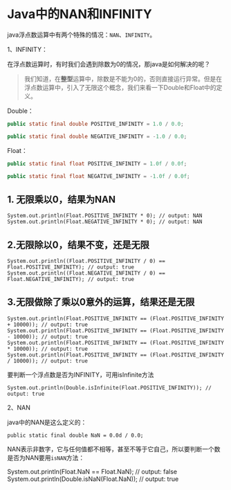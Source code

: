 # Java中的NAN和INFINITY

java浮点数运算中有两个特殊的情况：`NAN`、`INFINITY`。

1、INFINITY：

在浮点数运算时，有时我们会遇到除数为0的情况，那java是如何解决的呢？

> 我们知道，在**整型**运算中，除数是不能为0的，否则直接运行异常。但是在浮点数运算中，引入了无限这个概念，我们来看一下Double和Float中的定义。

Double：

```java
public static final double POSITIVE_INFINITY = 1.0 / 0.0;

public static final double NEGATIVE_INFINITY = -1.0 / 0.0;
```

 

Float：

```java
public static final float POSITIVE_INFINITY = 1.0f / 0.0f;

public static final float NEGATIVE_INFINITY = -1.0f / 0.0f;
```

 



## 1. 无限乘以0，结果为NAN

```
System.out.println(Float.POSITIVE_INFINITY * 0); // output: NAN
System.out.println(Float.NEGATIVE_INFINITY * 0); // output: NAN
```

##  2.无限除以0，结果不变，还是无限

```
System.out.println((Float.POSITIVE_INFINITY / 0) == Float.POSITIVE_INFINITY); // output: true
System.out.println((Float.NEGATIVE_INFINITY / 0) == Float.NEGATIVE_INFINITY); // output: true
```

## 3.无限做除了乘以0意外的运算，结果还是无限

```
System.out.println(Float.POSITIVE_INFINITY == (Float.POSITIVE_INFINITY + 10000)); // output: true
System.out.println(Float.POSITIVE_INFINITY == (Float.POSITIVE_INFINITY - 10000)); // output: true
System.out.println(Float.POSITIVE_INFINITY == (Float.POSITIVE_INFINITY * 10000)); // output: true
System.out.println(Float.POSITIVE_INFINITY == (Float.POSITIVE_INFINITY / 10000)); // output: true
```

 

要判断一个浮点数是否为INFINITY，可用isInfinite方法

```
System.out.println(Double.isInfinite(Float.POSITIVE_INFINITY)); // output: true
```

 

2、NAN

java中的NAN是这么定义的：

```
public static final double NaN = 0.0d / 0.0;
```

 

NAN表示非数字，它与任何值都不相等，甚至不等于它自己，所以要判断一个数是否为NAN要用`isNAN`方法：

System.out.println(Float.NaN == Float.NaN); // output: false
System.out.println(Double.isNaN(Float.NaN)); // output: true